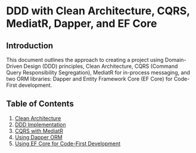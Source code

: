 # DDD with Clean Architecture, CQRS, MediatR, Dapper, and EF Core

## Introduction

This document outlines the approach to creating a project using Domain-Driven Design (DDD) principles, 
Clean Architecture, 
CQRS (Command Query Responsibility Segregation), 
MediatR for in-process messaging, and two ORM libraries: Dapper and Entity Framework Core (EF Core) for Code-First development.

## Table of Contents

1. [Clean Architecture](#clean-architecture)
2. [DDD Implementation](#ddd-implementation)
3. [CQRS with MediatR](#cqrs-with-mediator)
4. [Using Dapper ORM](#using-dapper-orm)
5. [Using EF Core for Code-First Development](#using-ef-core-for-code-first-development)
